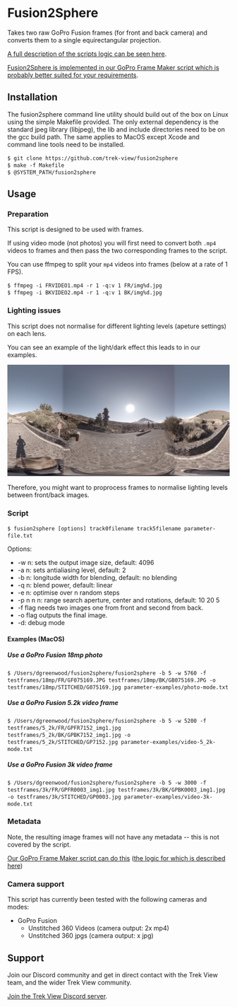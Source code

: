 # Fusion2Sphere

Takes two raw GoPro Fusion frames (for front and back camera) and converts them to a single equirectangular projection.

[A full description of the scripts logic can be seen here](http://paulbourke.net/dome/dualfish2sphere/).

[Fusion2Sphere is implemented in our GoPro Frame Maker script which is probably better suited for your requirements](https://github.com/trek-view/gopro-frame-maker/).

## Installation

The fusion2sphere command line utility should build out of the box on Linux using the simple Makefile provided. The only external dependency is the standard jpeg library (libjpeg), the lib and include directories need to be on the gcc build path. The same applies to MacOS except Xcode and command line tools need to be installed.

```
$ git clone https://github.com/trek-view/fusion2sphere
$ make -f Makefile
$ @SYSTEM_PATH/fusion2sphere
```

## Usage

### Preparation

This script is designed to be used with frames.

If using video mode (not photos) you will first need to convert both `.mp4` videos to frames and then pass the two corresponding frames to the script.

You can use ffmpeg to split your `mp4` videos into frames (below at a rate of 1 FPS).

```
$ ffmpeg -i FRVIDEO1.mp4 -r 1 -q:v 1 FR/img%d.jpg 
$ ffmpeg -i BKVIDEO2.mp4 -r 1 -q:v 1 BK/img%d.jpg 
```

### Lighting issues

This script does not normalise for different lighting levels (apeture settings) on each lens.

You can see an example of the light/dark effect this leads to in our examples.

![](testframes/18mp/STITCHED/G075169.jpg)

Therefore, you might want to proprocess frames to normalise lighting levels between front/back images.

### Script

```shell
$ fusion2sphere [options] track0filename track5filename parameter-file.txt
```

Options:

* -w n: sets the output image size, default: 4096
* -a n: sets antialiasing level, default: 2
* -b n: longitude width for blending, default: no blending
* -q n: blend power, default: linear
* -e n: optimise over n random steps
* -p n n n: range search aperture, center and rotations, default: 10 20 5
* -f flag needs two images one from front and second from back.
* -o flag outputs the final image.
* -d: debug mode

#### Examples (MacOS)

##### Use a GoPro Fusion 18mp photo

```shell
$ /Users/dgreenwood/fusion2sphere/fusion2sphere -b 5 -w 5760 -f testframes/18mp/FR/GF075169.JPG testframes/18mp/BK/GB075169.JPG -o testframes/18mp/STITCHED/G075169.jpg parameter-examples/photo-mode.txt
```

##### Use a GoPro Fusion 5.2k video frame

```shell
$ /Users/dgreenwood/fusion2sphere/fusion2sphere -b 5 -w 5200 -f testframes/5_2k/FR/GPFR7152_img1.jpg testframes/5_2k/BK/GPBK7152_img1.jpg -o testframes/5_2k/STITCHED/GP7152.jpg parameter-examples/video-5_2k-mode.txt
```

##### Use a GoPro Fusion 3k video frame

```shell
$ /Users/dgreenwood/fusion2sphere/fusion2sphere -b 5 -w 3000 -f testframes/3k/FR/GPFR0003_img1.jpg testframes/3k/BK/GPBK0003_img1.jpg -o testframes/3k/STITCHED/GP0003.jpg parameter-examples/video-3k-mode.txt
```

### Metadata

Note, the resulting image frames will not have any metadata -- this is not covered by the script.

[Our GoPro Frame Maker script can do this](https://github.com/trek-view/gopro-frame-maker/) ([the logic for which is described here](https://github.com/trek-view/gopro-frame-maker/docs/LOGIC.md))

### Camera support

This script has currently been tested with the following cameras and modes:

* GoPro Fusion
	* Unstitched 360 Videos (camera output: 2x mp4)
	* Unstitched 360 jpgs (camera output: x jpg)

## Support

Join our Discord community and get in direct contact with the Trek View team, and the wider Trek View community.

[Join the Trek View Discord server](https://discord.gg/ZVk7h9hCfw).